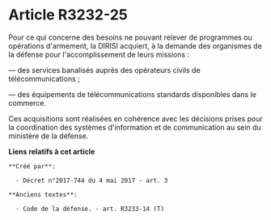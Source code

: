 # Article R3232-25

Pour ce qui concerne des besoins ne pouvant relever de programmes ou opérations d'armement, la DIRISI acquiert, à la demande
des organismes de la défense pour l'accomplissement de leurs missions :

― des services banalisés auprès des opérateurs civils de télécommunications ;

― des équipements de télécommunications standards disponibles dans le commerce.

Ces acquisitions sont réalisées en cohérence avec les décisions prises pour la coordination des systèmes d'information et de
communication au sein du ministère de la défense.

**Liens relatifs à cet article**

	**Créé par**:

	  - Décret n°2017-744 du 4 mai 2017 - art. 3

	**Anciens textes**:

	  - Code de la défense. - art. R3233-14 (T)
